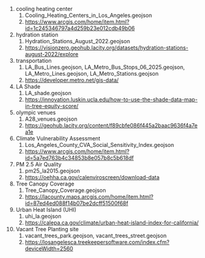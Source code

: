 1. cooling heating center
   1. Cooling_Heating_Centers_in_Los_Angeles.geojson
   2. https://www.arcgis.com/home/item.html?id=1c245346797a4d259b23e012cdb49b06
2. hydration station
   1. Hydration_Stations_August_2022.geojson
   2. https://visionzero.geohub.lacity.org/datasets/hydration-stations-august-2022/explore
3. transportation
   1. LA_Bus_Lines.geojson, LA_Metro_Bus_Stops_06_2025.geojson, LA_Metro_Lines.geojson, LA_Metro_Stations.geojson
   2. https://developer.metro.net/gis-data/
4. LA Shade
   1. LA_shade.geojson
   2. https://innovation.luskin.ucla.edu/how-to-use-the-shade-data-map-in-tree-equity-score/
5. olympic venues
   1. A28_venues.geojson
   2. https://geohub.lacity.org/content/f89cbfe086f445a2baac9636f4a7ea1e
6. Climate Vulnerability Assessment
   1. Los_Angeles_County_CVA_Social_Sensitivity_Index.geojson
   2. https://www.arcgis.com/home/item.html?id=5a7ed763b4c34853b8e057b8c5b618df
7. PM 2.5 Air Quality
   1. pm25_la2015.geojson
   2. https://oehha.ca.gov/calenviroscreen/download-data
8. Tree Canopy Coverage
   1. Tree_Canopy_Coverage.geojson
   2. https://lacounty.maps.arcgis.com/home/item.html?id=87ed4ed088f14b07be2dcff51500f68f
9. Urban Heat Island (UHI)
   1. uhi_la.geojson
   2. https://calepa.ca.gov/climate/urban-heat-island-index-for-california/
10. Vacant Tree Planting site
    1. vacant_trees_park.geojson, vacant_trees_street.geojson
    2. https://losangelesca.treekeepersoftware.com/index.cfm?deviceWidth=2560